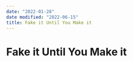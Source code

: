 ```yaml
---
date: "2022-01-28"
date modified: "2022-06-15"
title: Fake it Until You Make it
---
```


# Fake it Until You Make it
